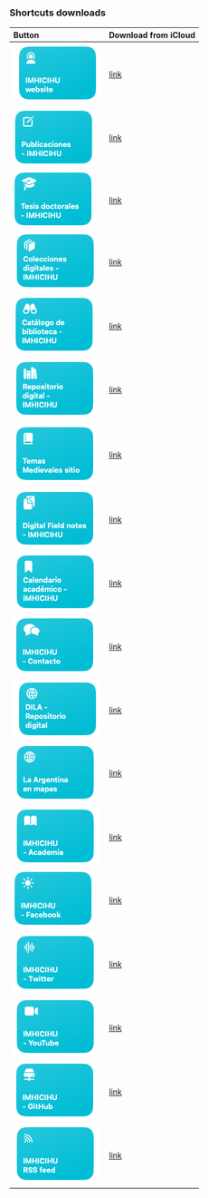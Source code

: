 ### Shortcuts downloads

| Button | Download from iCloud |
|:--|:--|
| ![](images/11.22.32.png) | [link](https://www.icloud.com/shortcuts/e31e760cfab049ea87b58156df88f8e0) |
| ![](images/11.27.16.png) | [link](https://www.icloud.com/shortcuts/fd0d53d7288d41b1878f783d009f80df) |
| ![](images/11.28.28.png) | [link](https://www.icloud.com/shortcuts/3ec40e0f47c64018aad99f820e2a686e) |
| ![](images/11.23.26.png) | [link](https://www.icloud.com/shortcuts/32bc5dfe4ffb4aa9aec13c631db83b1d) |
| ![](images/11.26.53.png) | [link](https://www.icloud.com/shortcuts/201f3ab2882a44f7a8e8830e6c793ac2) |
| ![](images/11.49.24.png) | [link](https://www.icloud.com/shortcuts/821656d2a40746a6bd576a96a35e00f2) |
| ![](images/11.49.38.png) | [link](https://www.icloud.com/shortcuts/a8aa3c0d380a4180b159af81d6254b38) |
| ![](images/11.49.51.png) | [link](https://www.icloud.com/shortcuts/025b4bbe16f2400aa08d86c98076178f) |
| ![](images/11.50.05.png) | [link](https://www.icloud.com/shortcuts/2789ed2169214ce6872314cc545a1303) |
| ![](images/11.50.32.png) | [link](https://www.icloud.com/shortcuts/fb50a2e5722d414e82c39c5a7bea8acc) |
| ![](images/12.12.43.png) | [link](https://www.icloud.com/shortcuts/8fb7add9ea9a4b24ab3c7d9546bbe8f3) |
| ![](images/12.12.57.png) | [link](https://www.icloud.com/shortcuts/fc96b69a9caa44b2828d847c4d0c1d24) |
| ![](images/12.13.08.png) | [link](https://www.icloud.com/shortcuts/709df61f70c2411fa1ce46c0b64d8634) |
| ![](images/12.13.28.png) | [link](https://www.icloud.com/shortcuts/a1891dc1605b480e893d5d225e0140a9) |
| ![](images/12.13.43.png) | [link](https://www.icloud.com/shortcuts/b18c26e74c79406a9d0b3611fd4bbbc0) |
| ![](images/12.13.57.png) | [link](https://www.icloud.com/shortcuts/aab932521b624c1291e71e88d4e896b3) |
| ![](images/12.14.10.png) | [link](https://www.icloud.com/shortcuts/c25fcc0f62f64a099dba584fcad0d29e) |
| ![](images/12.14.20.png) | [link](https://www.icloud.com/shortcuts/4a20a41c31904101b073af17e68b0bdf) |

